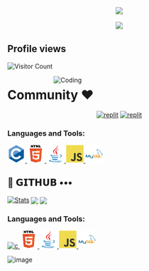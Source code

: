 
<!---
TECH-NERDS-19/TECH-NERDS-19 is a ✨ special ✨ repository because its `README.md` (this file) appears on your GitHub profile.
You can click the Preview link to take a look at your changes.
--->

<!---##TechNerds text--->
<p align="center">
  <a href="https://github.com/TECH-NERDS-19/readme-typing-svg">
    <img src="https://readme-typing-svg.demolab.com/?lines=𝐓𝐞𝐜𝐡𝐍𝐞𝐫𝐝𝐬&font=Fira%20SemiBold&center=true&width=480&height=45&color=fff68f&vCenter=true&pause=1000&size=40" /></a>
</p>

<!--##Description text-->
<p align="center">
  <a href="https://github.com/TECH-NERDS-19/readme-typing-svg">
    <img src="https://readme-typing-svg.demolab.com/?lines=ᴛᴜʀɴɪɴɢ%20ᴅʀᴇᴀᴍꜱ%20ɪɴᴛᴏ%20ᴄᴏᴅᴇ.;ɴᴅʀᴋ%20ꜰɪʀꜱᴛ%20ɢʀᴀᴅᴇ%20ᴄᴏʟʟᴇɢᴇ,%20ʜᴀꜱꜱᴀɴ&font=Fira%20Code&center=true&width=500&height=45&color=f75c7e&vCenter=true&pause=1000&size=22" /></a>
</p>

## Profile views 
![Visitor Count](https://profile-counter.glitch.me/{TECH-NERDS-19}/count.svg)

<!--##Coding Gif-->
<img align="right" alt="Coding" width="400" src="https://camo.githubusercontent.com/e20822b4282c07ffd010cd05f855a6561d3b62358ca9e607e4901288dd748fcb/68747470733a2f2f63646e2e6472696262626c652e636f6d2f75736572732f323133313939332f73637265656e73686f74732f343934383733362f74686f75676874776f726b732d6769665f6472696262626c652e676966">

<!--##Instagram
<p align="left"> <a href="https://instagram.com/technerds_club" target="blank"><img src="https://img.shields.io/badge/Follow-Instagram-blue?style=for-the-badge&logo=instagram&labelColor=blue" alt="technerds_club" /></a> </p>-->

# Community ❤️
</p>
<p align="center">
<a href="https://instagram.com/technerds_club"><img alt="replit" src="https://img.shields.io/badge/-Instagram-orange?style=for-the-badge&logo=instagram&logoColor=white"/></a> <a href="https://telegram.me/TechNerds_Club"><img alt="replit" src="https://img.shields.io/badge/-Telegram-blue?style=for-the-badge&logo=telegram&logoColor=white"/></a>
</p>

<!--##Programming Languages-->
<h3 align="left">Languages and Tools:</h3>
<p align="left">  <a href="https://www.cprogramming.com/" target="_blank" rel="noreferrer"> <img src="https://raw.githubusercontent.com/devicons/devicon/master/icons/c/c-original.svg" alt="c" width="40" height="40"/> </a>   <a href="https://www.w3.org/html/" target="_blank" rel="noreferrer"> <img src="https://raw.githubusercontent.com/devicons/devicon/master/icons/html5/html5-original-wordmark.svg" alt="html5" width="40" height="40"/> </a>   <a href="https://www.java.com" target="_blank" rel="noreferrer"> <img src="https://raw.githubusercontent.com/devicons/devicon/master/icons/java/java-original.svg" alt="java" width="40" height="40"/> </a>   <a href="https://developer.mozilla.org/en-US/docs/Web/JavaScript" target="_blank" rel="noreferrer"> <img src="https://raw.githubusercontent.com/devicons/devicon/master/icons/javascript/javascript-original.svg" alt="javascript" width="40" height="40"/> </a>   <a href="https://www.mysql.com/" target="_blank" rel="noreferrer"> <img src="https://raw.githubusercontent.com/devicons/devicon/master/icons/mysql/mysql-original-wordmark.svg" alt="mysql" width="40" height="40"/> </a> </p>

## 💜 𝗚𝗜𝗧𝗛𝗨𝗕 •••
[![Stats](https://github-readme-stats.vercel.app/api?username=TECH-NERDS-19&hide=prs&count_public=true&show_icons=true&theme=algolia)](https://github.com/TECH-NERDS-19/github-readme-stats)
<img src="https://github-readme-streak-stats.herokuapp.com?user=TECH-NERDS-19&theme=tokyonight" align="center">
<img src="https://github-readme-stats.vercel.app/api/top-langs/?username=TECH-NERDS-19&layout=compact&theme=tokyonight" align="center">


<h3 align="left">Languages and Tools:</h3>
<p align="left"> <a href="https://www.cprogramming.com/" target="_blank"> <img src="https://github.com/TECH-NERDS-19/TECH-NERDS-19/assets/145664570/7e33f77d-7bde-49db-88ae-cde5b4eb3e32" alt="c" width="40" height="40"/> </a> <a href="https://www.w3.org/html/" target="_blank"> <img src="https://raw.githubusercontent.com/devicons/devicon/master/icons/html5/html5-original-wordmark.svg" alt="html5" width="40" height="40"/> </a> <a href="https://www.java.com" target="_blank"> <img src="https://raw.githubusercontent.com/devicons/devicon/master/icons/java/java-original.svg" alt="java" width="40" height="40"/> </a> <a href="https://developer.mozilla.org/en-US/docs/Web/JavaScript" target="_blank"> <img src="https://raw.githubusercontent.com/devicons/devicon/master/icons/javascript/javascript-original.svg" alt="javascript" width="40" height="40"/> </a> <a href="https://www.mysql.com/" target="_blank"> <img src="https://raw.githubusercontent.com/devicons/devicon/master/icons/mysql/mysql-original-wordmark.svg" alt="mysql" width="40" height="40"/> </a> </p>

![image](https://github.com/TECH-NERDS-19/TECH-NERDS-19/assets/145664570/0cb07b06-65ae-4e42-b58a-cbb26ce52f2a)


